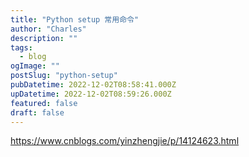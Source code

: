 ```yaml
---
title: "Python setup 常用命令"
author: "Charles"
description: ""
tags:
  - blog
ogImage: ""
postSlug: "python-setup"
pubDatetime: 2022-12-02T08:58:41.000Z
upDatetime: 2022-12-02T08:59:26.000Z
featured: false
draft: false
---
```


<https://www.cnblogs.com/yinzhengjie/p/14124623.html>
